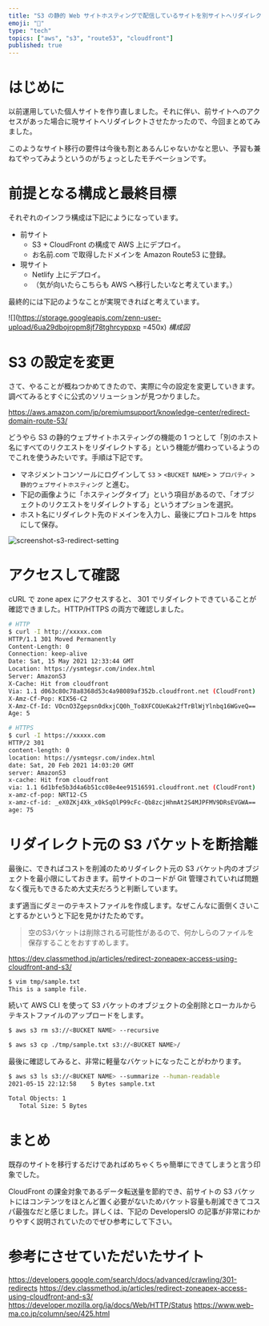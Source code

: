 ```yaml
---
title: "S3 の静的 Web サイトホスティングで配信しているサイトを別サイトへリダイレクト"
emoji: "🐥"
type: "tech"
topics: ["aws", "s3", "route53", "cloudfront"]
published: true
---
```

# はじめに

以前運用していた個人サイトを作り直しました。それに伴い、前サイトへのアクセスがあった場合に現サイトへリダイレクトさせたかったので、今回まとめてみました。

このようなサイト移行の要件は今後も割とあるんじゃないかなと思い、予習も兼ねてやってみようというのがちょっとしたモチベーションです。

# 前提となる構成と最終目標

それぞれのインフラ構成は下記にようになっています。

- 前サイト
  - S3 + CloudFront の構成で AWS 上にデプロイ。
  - お名前.com で取得したドメインを Amazon Route53 に登録。
- 現サイト
  - Netlify 上にデプロイ。
  - （気が向いたらこちらも AWS へ移行したいなと考えています。）

最終的には下記のようなことが実現できればと考えています。

![](https://storage.googleapis.com/zenn-user-upload/6ua29dbojropm8jf78tghrcyppxp =450x)
*構成図*

# S3 の設定を変更

さて、やることが概ねつかめてきたので、実際に今の設定を変更していきます。調べてみるとすぐに公式のソリューションが見つかりました。

https://aws.amazon.com/jp/premiumsupport/knowledge-center/redirect-domain-route-53/

どうやら S3 の静的ウェブサイトホスティングの機能の 1 つとして「別のホスト名にすべてのリクエストをリダイレクトする」という機能が備わっているようのでこれを使うみたいです。手順は下記です。

- マネジメントコンソールにログインして `S3` > `<BUCKET NAME>` > `プロパティ` > `静的ウェブサイトホスティング` と進む。
- 下記の画像ように「ホスティングタイプ」という項目があるので、「オブジェクトのリクエストをリダイレクトする」というオプションを選択。
- ホスト名にリダイレクト先のドメインを入力し、最後にプロトコルを https にして保存。

![screenshot-s3-redirect-setting](//images.ctfassets.net/0frtyvfdlq9c/70kZa5STeyQmeVlo39K8Ym/fed283838d30e8d3ae22e2302d2d4ade/____________________________2021-02-20_21.28.45.png)

# アクセスして確認

cURL で zone apex にアクセスすると、 301 でリダイレクトできていることが確認できました。HTTP/HTTPS の両方で確認しました。

```sh
# HTTP
$ curl -I http://xxxxx.com
HTTP/1.1 301 Moved Permanently
Content-Length: 0
Connection: keep-alive
Date: Sat, 15 May 2021 12:33:44 GMT
Location: https://ysmtegsr.com/index.html
Server: AmazonS3
X-Cache: Hit from cloudfront
Via: 1.1 d063c80c78a8368d53c4a98089af352b.cloudfront.net (CloudFront)
X-Amz-Cf-Pop: KIX56-C2
X-Amz-Cf-Id: VOcnO3Zgepsn0dkxjCQ0h_To8XFCOUeKak2fTrBlWjYlnbq16WGveQ==
Age: 5

# HTTPS
$ curl -I https://xxxxx.com
HTTP/2 301
content-length: 0
location: https://ysmtegsr.com/index.html
date: Sat, 20 Feb 2021 14:03:20 GMT
server: AmazonS3
x-cache: Hit from cloudfront
via: 1.1 6d1bfe5b3d4a6b51cc08e4ee91516591.cloudfront.net (CloudFront)
x-amz-cf-pop: NRT12-C5
x-amz-cf-id: _eX0ZKj4Xk_x0kSqOlP99cFc-Qb8zcjHhmAt2S4MJPFMV9DRsEVGWA==
age: 75
```

# リダイレクト元の S3 バケットを断捨離

最後に、できればコストを削減のためリダイレクト元の S3 バケット内のオブジェクトを最小限にしておきます。前サイトのコードが Git 管理されていれば問題なく復元もできるため大丈夫だろうと判断しています。

まず適当にダミーのテキストファイルを作成します。なぜこんなに面倒くさいことするかというと下記を見かけたためです。

> 空のS3バケットは削除される可能性があるので、何かしらのファイルを保存することをおすすめします。

https://dev.classmethod.jp/articles/redirect-zoneapex-access-using-cloudfront-and-s3/

```sh
$ vim tmp/sample.txt
This is a sample file.
```

続いて AWS CLI を使って S3 バケットのオブジェクトの全削除とローカルからテキストファイルのアップロードをします。

```sh
$ aws s3 rm s3://<BUCKET NAME> --recursive

$ aws s3 cp ./tmp/sample.txt s3://<BUCKET NAME>/
```

最後に確認してみると、非常に軽量なバケットになったことがわかります。

```sh
$ aws s3 ls s3://<BUCKET NAME> --summarize --human-readable
2021-05-15 22:12:58    5 Bytes sample.txt

Total Objects: 1
   Total Size: 5 Bytes
```

# まとめ

既存のサイトを移行するだけであればめちゃくちゃ簡単にできてしまうと言う印象でした。

CloudFront の課金対象であるデータ転送量を節約でき、前サイトの S3 バケットにはコンテンツをほとんど置く必要がないためバケット容量も削減できてコスパ最強なだと感じました。詳しくは、下記の DevelopersIO の記事が非常にわかりやすく説明されていたのでぜひ参考にして下さい。

# 参考にさせていただいたサイト

https://developers.google.com/search/docs/advanced/crawling/301-redirects
https://dev.classmethod.jp/articles/redirect-zoneapex-access-using-cloudfront-and-s3/
https://developer.mozilla.org/ja/docs/Web/HTTP/Status
https://www.web-ma.co.jp/column/seo/425.html
